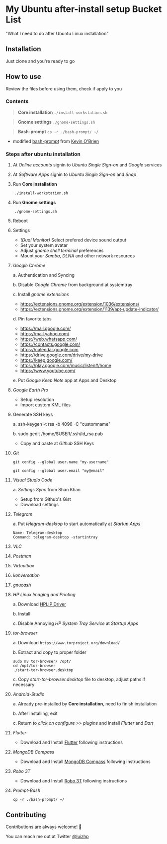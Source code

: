 # **My Ubuntu after-install setup Bucket List**
"What I need to do after Ubuntu Linux installation"

## **Installation**
Just clone and you're ready to go

## **How to use**
Review the files before using them, check if apply to you

### **Contents**
> **Core installation**
`./install-workstation.sh`

> **Gnome settings**
`./gnome-settings.sh`

> **Bash-prompt**
`cp -r ./bash-prompt/ ~/`
- modified [bash-prompt](https://gist.github.com/kfcobrien/c75a918682c6c9b11d3aa6dedb5d3928) from [Kevin O'Brien](github.com/kfcobrien)

### **Steps after ubuntu installation**

1. At *Online accounts* signin to *Ubuntu Single Sign-on* and *Google* services

2. At *Software Apps* signin to *Ubuntu Single Sign-on* and *Snap*

3. Run **Core installation**
```
    ./install-workstation.sh
```
4. Run **Gnome settings**
```
    ./gnome-settings.sh
```
5. Reboot
6. Settings

   - *(Dual Monitor)* Select prefered device sound output
   - Set your system avatar
   - Adjust *gnome shell terminal* preferences
   - Mount your *Samba*, *DLNA* and other network resources

7. *Google Chrome*

   a. Authentication and Syncing

   b. Disable *Google Chrome* from background at systemtray

   c. Install *gnome extensions*

      - https://extensions.gnome.org/extension/1036/extensions/
      - https://extensions.gnome.org/extension/1139/apt-update-indicator/

   d. Pin favorite tabs
   
      - https://mail.google.com/
      - https://mail.yahoo.com/
      - https://web.whatsapp.com/
      - https://contacts.google.com/
      - https://calendar.google.com
      - https://drive.google.com/drive/my-drive
      - https://keep.google.com/
      - https://play.google.com/music/listen#/home
      - https://www.youtube.com/

   e. Put *Google Keep Note* app at Apps and Desktop

8. *Google Earth Pro*

   - Setup resolution
   - Import custom KML files

9. Generate SSH keys

   a. ssh-keygen -t rsa -b 4096 -C "customname"

   b. sudo gedit /home/$USER/.ssh/id_rsa.pub
   - Copy and paste at *Github* SSH Keys

10. *Git*

    ```
    git config --global user.name "my-username"

    git config --global user.email "my@email"
    ```
   
11. *Visual Studio Code*

    a. *Settings Sync* from Shan Khan
    - Setup from Github's Gist
    - Download settings

12. *Telegram*

    a. Put *telegram-desktop* to start automatically at *Startup Apps*
    ```
    Name: Telegram-desktop
    Command: telegram-desktop -startintray
    ```
13. *VLC*
14. *Postman*
15. *Virtualbox*
16. *konversation*
17. *gnucash*
18. *HP Linux Imaging and Printing*

    a. Download [HPLIP Driver](https://developers.hp.com/hp-linux-imaging-and-printing/gethplip)

    b. Install

    c. Disable Annoying *HP System Tray Service* at *Startup Apps*

19. *tor-browser*

    a. Download `https://www.torproject.org/download/`

    b. Extract and copy to proper folder
    ```
    sudo mv tor-browser/ /opt/
    cd /opt/tor-browser
    ./start-tor-browser.desktop
    ```
    c. Copy *start-tor-browser.desktop* file to desktop, adjust paths if necessary

20. *Android-Studio*

    a. Already pre-installed by **Core installation**, need to finish installation

    b. After installing, exit

    c. Return to *click on configure >> plugins* and install *Flutter* and *Dart*

21. *Flutter*

    - Download and Install [Flutter](https://flutter.dev/docs/get-started/install/linux) following instructions

22. *MongoDB Compass*

    - Download and Install [MongoDB Compass](https://www.mongodb.com/download-center/compass) following instructions

23. *Robo 3T*

    - Download and Install [Robo 3T](https://robomongo.org/download) following instructions

24. *Prompt-Bash*
    ```
    cp -r ./bash-prompt/ ~/
    ```


## Contributing

Contributions are always welcome! 👊

You can reach me out at Twitter [@luizhp](https://twitter.com/luizhp)
